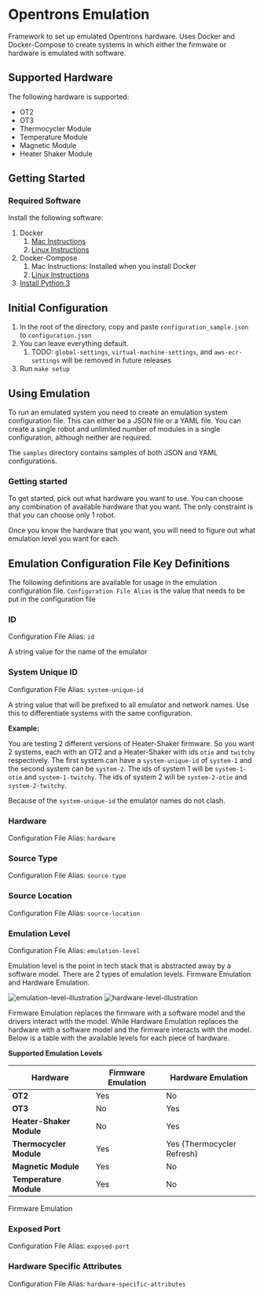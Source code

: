 # Opentrons Emulation

Framework to set up emulated Opentrons hardware. Uses Docker and Docker-Compose to create systems in which either the
firmware or hardware is emulated with software.

## Supported Hardware

The following hardware is supported:

- OT2
- OT3
- Thermocycler Module
- Temperature Module
- Magnetic Module
- Heater Shaker Module

## Getting Started

### Required Software

Install the following software:

1. Docker
    1. [Mac Instructions](https://docs.docker.com/desktop/mac/install/)
    2. [Linux Instructions](https://docs.docker.com/engine/install/#server)
2. Docker-Compose
    1. Mac Instructions: Installed when you install Docker
    2. [Linux Instructions](https://docs.docker.com/compose/install/)
3. [Install Python 3](https://www.python.org/downloads/)

## Initial Configuration

1. In the root of the directory, copy and paste `configuration_sample.json` to `configuration.json`
2. You can leave everything default.
    1. TODO: `global-settings`, `virtual-machine-settings`, and `aws-ecr-settings` will be removed in future releases
3. Run `make setup`

## Using Emulation

To run an emulated system you need to create an emulation system configuration file. This can either be a JSON file or a
YAML file. You can create a single robot and unlimited number of modules in a single configuration, although neither are
required.

The `samples` directory contains samples of both JSON and YAML configurations.

### Getting started

To get started, pick out what hardware you want to use. You can choose any combination of available hardware that you
want. The only constraint is that you can choose only 1 robot.

Once you know the hardware that you want, you will need to figure out what emulation level you want for each.

## Emulation Configuration File Key Definitions

The following definitions are available for usage in the emulation configuration file.
`Configuration File Alias` is the value that needs to be put in the configuration file

### ID

Configuration File Alias: `id`

A string value for the name of the emulator

### System Unique ID

Configuration File Alias: `system-unique-id`

A string value that will be prefixed to all emulator and network names. Use this to differentiate systems with the same
configuration.

**Example:**

You are testing 2 different versions of Heater-Shaker firmware. So you want 2 systems, each with an OT2 and a
Heater-Shaker with ids `otie` and `twitchy` respectively. The first system can have a `system-unique-id` of
`system-1` and the second system can be `system-2`. The ids of system 1 will be `system-1-otie` and `system-1-twitchy`.
The ids of system 2 will be `system-2-otie` and `system-2-twitchy`.

Because of the `system-unique-id` the emulator names do not clash.

### Hardware

Configuration File Alias: `hardware`

### Source Type

Configuration File Alias: `source-type`

### Source Location

Configuration File Alias: `source-location`

### Emulation Level

Configuration File Alias: `emulation-level`

Emulation level is the point in tech stack that is abstracted away by a software model. There are 2 types of emulation
levels. Firmware Emulation and Hardware Emulation.

![](./README_RESOURCES/emulation-level-illustration.svg "emulation-level-illustration")
![](./README_RESOURCES/hardware-level-illustration.svg "hardware-level-illustration")

Firmware Emulation replaces the firmware with a software model and the drivers interact with the model. While Hardware
Emulation replaces the hardware with a software model and the firmware interacts with the model. Below is a table with
the available levels for each piece of hardware.

**Supported Emulation Levels**

| Hardware                 | Firmware Emulation | Hardware Emulation         |
|--------------------------|--------------------|----------------------------|
| **OT2**                  | Yes                | No                         |
| **OT3**                  | No                 | Yes                        |
| **Heater-Shaker Module** | No                 | Yes                        |
| **Thermocycler Module**  | Yes                | Yes (Thermocycler Refresh) |
| **Magnetic Module**      | Yes                | No                         |
| **Temperature Module**   | Yes                | No                         |

Firmware Emulation

### Exposed Port

Configuration File Alias: `exposed-port`

### Hardware Specific Attributes

Configuration File Alias: `hardware-specific-attributes`
